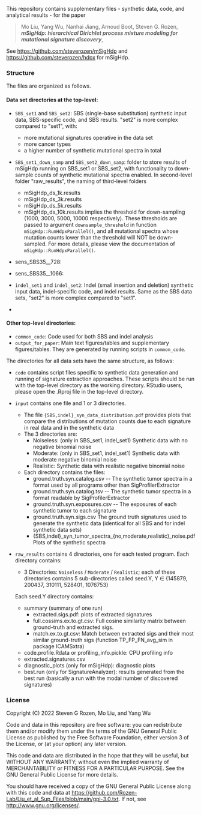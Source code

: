 This repository contains supplementary files - synthetic data, code, and analytical results - 
for the paper

> Mo Liu, Yang Wu, Nanhai Jiang, Arnoud Boot, Steven G. Rozen,
> ***mSigHdp: hierarchical Dirichlet process mixture modeling for mutational signature discovery***, 


See https://github.com/steverozen/mSigHdp and https://github.com/steverozen/hdpx for mSigHdp.

### Structure

The files are organized as follows.

#### Data set directories at the top-level:
- `SBS_set1` and `SBS_set2`: SBS (single-base substitution) synthetic input
data, SBS-specific code, and SBS results. "set2" is more complex compared to 
"set1", with:
  * more mutational signatures operative in the data set
  * more cancer types
  * a higher number of synthetic mutational spectra in total
- `SBS_set1_down_samp` and `SBS_set2_down_samp`: folder to store results of
  mSigHdp running on SBS_set1 or SBS_set2, with functionality to down-sample
  counts of synthetic mutational spectra enabled. In second-level folder 
  "raw_results", the naming of third-level folders
  * mSigHdp_ds_1k.results
  * mSigHdp_ds_3k.results
  * mSigHdp_ds_5k.results
  * mSigHdp_ds_10k.results
  implies the threshold for down-sampling (1000, 3000, 5000, 10000 respectively).
  These thresholds are passed to argument `downsample_threshold` in function 
  `mSigHdp::RunHdpxParallel()`, and all mutational spectra whose mutation counts
  lower than the threshold will NOT be down-sampled. For more details, please
  view the documentation of `mSigHdp::RunHdpxParallel()`.
- sens_SBS35_<NN>_728:

- sens_SBS35_<NN>_1066:

- `indel_set1` and `indel_set2`: Indel (small insertion and deletion) synthetic
input data, indel-specific code, and indel results. Same as the SBS data sets,
"set2" is more complex compared to "set1".
- 

#### Other top-level directories:
- `common_code`: Code used for both SBS and indel analysis
- `output_for_paper`: Main text figures/tables and supplementary figures/tables.
They are generated by running scripts in `common_code`.


The directories for all data sets have the same structure, as follows:
  - `code` contains script files specific to synthetic data generation and 
    running of signature extraction approaches. These scripts should be run 
    with the top-level directory as the working directory. RStudio users, 
    please open the .Rproj file in the top-level directory.
  - `input` contains one file and 1 or 3 directories.
    - The file `{SBS,indel}_syn_data_distribution.pdf` provides plots that  
      compare the distributions of mutation counts due to each signature in 
      real data and in the synthetic data
    - The 3 directories are:
      - Noiseless: (only in SBS_set1, indel_set1)
        Synthetic data with no negative binomial noise
      - Moderate: (only in SBS_set1, indel_set1)
        Synthetic data with moderate negative binomial noise
      - Realistic:
        Synthetic data with realistic negative binomial noise
    - Each directory contains the files:
      - ground.truth.syn.catalog.csv -- The synthetic tumor spectra
        in a format used by all programs other than SigProfilerExtractor
      - ground.truth.syn.catalog.tsv -- The synthetic tumor spectra
        in a format readable by SigProfilerExtractor
      - ground.truth.syn.exposures.csv -- The exposures of each synthetic tumor
        to each signature
      - ground.truth.syn.sigs.csv The ground truth signatures used to generate
        the synthetic data (identical for all SBS and for indel synthetic data sets)
      - {SBS,indel}\_syn_tumor_spectra\_{no,moderate,realistic}_noise.pdf Plots of the synthetic spectra

  - `raw_results` contains 4 directories, one for each tested program. Each directory contains: 
	- 3 Directories: `Noiseless` / `Moderate` / `Realistic`;
	  each of these directories contains 5 sub-directories called seed.Y, Y ∈ {145879, 200437, 310111, 528401, 1076753}
	  
	Each seed.Y directory contains:
	  - summary (summary of one run)
		- extracted.sigs.pdf: plots of extracted signatures
		- full.cossims.ex.to.gt.csv: Full cosine similarity matrix between ground-truth and extracted sigs.
		- match.ex.to.gt.csv: Match between extracted sigs and their
		  most similar ground-truth sigs (function
		  TP_FP_FN_avg_sim in package ICAMSxtra)   
	  - code.profile.Rdata or profiling_info.pickle: 
		CPU profiling info     
	  - extracted.signatures.csv          
	  - diagnostic_plots (only for mSigHdp): diagnostic plots        
	  - best.run (only for SignatureAnalyzer): results generated from the best run (basically
	    a run with the modal number of discovered signatures)  
 
 
 ### License
 
 Copyright (C) 2022 Steven G Rozen, Mo Liu, and Yang Wu

 Code and data in this repository are free software: you can redistribute them and/or modify
 them under the terms of the GNU General Public License as published by
 the Free Software Foundation, either version 3 of the License, or
 (at your option) any later version.

 This code and data are distributed in the hope that they will be useful,
 but WITHOUT ANY WARRANTY; without even the implied warranty of
 MERCHANTABILITY or FITNESS FOR A PARTICULAR PURPOSE.  See the
 GNU General Public License for more details.

 You should have received a copy of the GNU General Public License
 along with this code and data at 
 https://github.com/Rozen-Lab/Liu_et_al_Sup_Files/blob/main/gpl-3.0.txt.
 If not, see <http://www.gnu.org/licenses/>.
    
